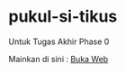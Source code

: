 # pukul-si-tikus
Untuk Tugas Akhir Phase 0


Mainkan di sini : [Buka Web](https://bagusrizkis.github.io/pukul-si-tikus/)
